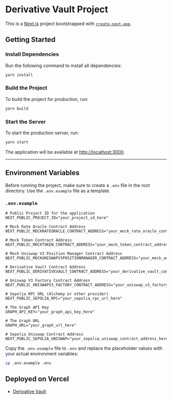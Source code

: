 # Derivative Vault Project

This is a [Next.js](https://nextjs.org) project bootstrapped with [`create-next-app`](https://nextjs.org/docs/app/api-reference/cli/create-next-app).

## Getting Started

### Install Dependencies
Run the following command to install all dependencies:
```bash
yarn install
```

### Build the Project
To build the project for production, run:
```bash
yarn build
```

### Start the Server
To start the production server, run:
```bash
yarn start
```

The application will be available at [http://localhost:3000](http://localhost:3000).

---

## Environment Variables

Before running the project, make sure to create a `.env` file in the root directory. Use the `.env.example` file as a template.

### `.env.example`
```properties
# Public Project ID for the application
NEXT_PUBLIC_PROJECT_ID="your_project_id_here"

# Mock Rate Oracle Contract Address
NEXT_PUBLIC_MOCKRATEORACLE_CONTRACT_ADDRESS="your_mock_rate_oracle_contract_address_here"

# Mock Token Contract Address
NEXT_PUBLIC_MOCKTOKEN_CONTRACT_ADDRESS="your_mock_token_contract_address_here"

# Mock Uniswap V3 Position Manager Contract Address
NEXT_PUBLIC_MOCKUNISWAPV3POSITIONMANAGER_CONTRACT_ADDRESS="your_mock_uniswap_v3_position_manager_contract_address_here"

# Derivative Vault Contract Address
NEXT_PUBLIC_DERIVATIVEVAULT_CONTRACT_ADDRESS="your_derivative_vault_contract_address_here"

# Uniswap V3 Factory Contract Address
NEXT_PUBLIC_UNISWAPV3_FACTORY_CONTRACT_ADDRESS="your_uniswap_v3_factory_contract_address_here"

# Sepolia RPC URL (Alchemy or other provider)
NEXT_PUBLIC_SEPOLIA_RPC="your_sepolia_rpc_url_here"

# The Graph API Key
GRAPH_API_KEY="your_graph_api_key_here"

# The Graph URL
GRAPH_URL="your_graph_url_here"

# Sepolia Uniswap Contract Address
NEXT_PUBLIC_SEPOLIA_UNISWAP="your_sepolia_uniswap_contract_address_here"
```

Copy the `.env.example` file to `.env` and replace the placeholder values with your actual environment variables:
```bash
cp .env.example .env
```

## Deployed on Vercel
- [Derivative Vault](https://derivativevault.vercel.app/)